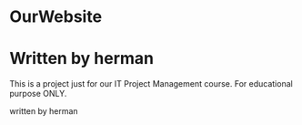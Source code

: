 # OurWebsite
# Written by herman
This is a project just for our IT Project Management course. For educational purpose ONLY.

written by herman